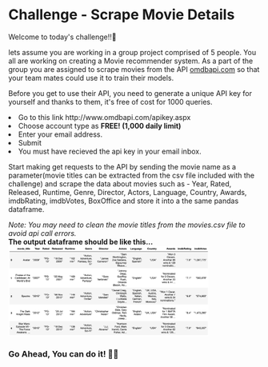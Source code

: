 # Challenge - Scrape Movie Details
Welcome to today's challenge!!👋
<p>
    lets assume you are working in a group project comprised of 5 people. You all are working on creating a Movie recommender system.
    As a part of the group you are assigned to scrape movies from the API <a href="http://www.omdbapi.com">omdbapi.com</a> so that your team mates could use it to train their models.
</p>
<p>Before you get to use their API, you need to generate a unique API key for yourself and thanks to them, it's free of cost for 1000 queries.</p>
<p>
<li>Go to this link http://www.omdbapi.com/apikey.aspx
<li>Choose account type as <b>FREE! (1,000 daily limit)</b>
<li>Enter your email address.
<li>Submit
<li>You must have recieved the api key in your email inbox.
</p>
<p>
Start making get requests to the API by sending the movie name as a parameter(movie titles can be extracted from the csv file included with the challenge) and scrape the data about movies such as - Year, Rated, Released, Runtime, Genre, Director, Actors, Language, Country, Awards, imdbRating, imdbVotes, BoxOffice and store it into a the same pandas dataframe.<br>
</p>
<i>Note: You may need to clean the movie titles from the movies.csv file to avoid api call errors.</i><br>
<b>The output dataframe should be like this...</b><br>
<img width="400" src="./ss.png">

### Go Ahead, You can do it! 👍🏻

